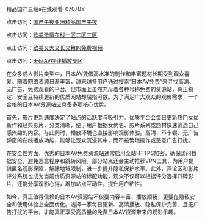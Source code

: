 精品国产三级a在线观看-0707BY

点击访问：<a href="https://bered.pages.dev/">国产午夜亚洲精品国产午夜</a>

点击访问：<a href="https://rtj-3zo.pages.dev/">欧美激情在线一区二区三区</a>

点击访问：<a href="https://vassv.pages.dev/">欧美又大又长又粗的免费视频</a>

点击访问：<a href="https://gsd-agv.pages.dev/">无码AV在线播放专区</a>



在众多成人影片类型中，日本AV凭借高水准的制作和丰富题材长期受到观众喜爱。随着网络资源日渐丰富，越来越多用户通过搜索“日本AV免费”来寻找高清、无广告、免费观看的平台。但市面上虽然充斥着各种号称免费的资源站，真正稳定、安全且持续更新的优质网站却屈指可数。为了满足广大观众的观影需求，一个合格的日本AV资源站应具备多项核心优势。

首先，影片更新速度决定了站点的活跃度与吸引力。优质平台会每日更新热门女优新作和经典影片，分类清晰，便于用户根据女优名、影片系列或题材快速筛选自己感兴趣的内容。与此同时，播放环境也直接影响观影体验。高清、不卡顿、无广告弹窗的在线播放功能，能够让观众沉浸其中，而不被繁琐操作或恶意广告打扰。

在安全性方面，优秀的日本AV免费资源站通常启用全站HTTPS加密，确保访问数据安全，避免恶意程序和跳转风险。部分站点还会主动推荐VPN工具，为用户提供匿名观影保障，解除地域限制，进一步提升隐私保护水平。此外，评论区和影片评分系统也成为当前优质资源站的标配功能，观众不仅可以根据评分选择口碑影片，还能分享观影心得，增加站点互动性，提升用户粘性。

如今，真正值得信赖的日本AV资源站不仅要内容丰富、播放顺畅，更要在隐私安全和使用体验上全面优化。选择一家每日更新、高清播放、隐私保护完善、且无广告打扰的平台，才能真正享受高质量的免费日本AV资源带来的观影乐趣。


<span style="display:none;">[Canonical link]( https://github.com/dyd08552/545116 ）</span>
